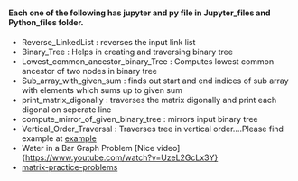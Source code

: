#### Each one of the following has jupyter and py file in Jupyter_files and Python_files folder.

- Reverse_LinkedList : reverses the input link list
- Binary_Tree : Helps in creating and traversing binary tree
- Lowest_common_ancestor_binary_Tree : Computes lowest common ancestor of two nodes in binary tree
- Sub_array_with_given_sum : finds out start and end indices of sub array with elements which sums up to given sum
- print_matrix_digonally : traverses the matrix digonally and print each digonal on seperate line
- compute_mirror_of_given_binary_tree : mirrors input binary tree
- Vertical_Order_Traversal : Traverses tree in vertical order....Please find example at [example](https://www.geeksforgeeks.org/print-binary-tree-vertical-order-set-2/)
- Water in a Bar Graph Problem [Nice video]{https://www.youtube.com/watch?v=UzeL2GcLx3Y}
- [matrix-practice-problems](https://medium.com/techie-delight/matrix-practice-problems-and-interview-questions-b4797cf9bd4)
